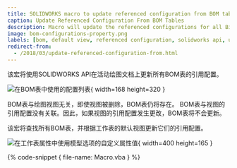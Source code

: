 ```yaml
---
title: SOLIDWORKS macro to update referenced configuration from BOM tables
caption: Update Referenced Configuration From BOM Tables
description: Macro will update the referenced configurations for all Bill of Materials (BOM) tables on the active drawing document using SOLIDWORKS API
image: bom-configurations-property.png
labels: [bom, default view, referenced configuration, solidworks api, utility, view]
redirect-from:
  - /2018/03/update-referenced-configuration-from.html
---
```

该宏将使用SOLIDWORKS API在活动绘图文档上更新所有BOM表的引用配置。

![在BOM表中使用的配置列表](bom-configurations-property.png){ width=168 height=320 }

BOM表与绘图视图无关，即使视图被删除，BOM表仍将存在。
BOM表与视图的引用配置没有关联。因此，如果视图的引用配置发生更改，BOM表将不会更新。

该宏将查找所有BOM表，并根据工作表的默认视图更新它们的引用配置。

![在工作表属性中使用模型选项的自定义属性值](use-custom-prps-from-view-sheet-property.png){ width=400 height=165 }

{% code-snippet { file-name: Macro.vba } %}